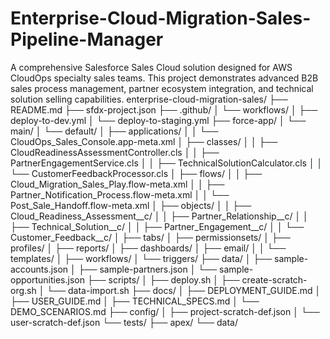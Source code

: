# Enterprise-Cloud-Migration-Sales-Pipeline-Manager
A comprehensive Salesforce Sales Cloud solution designed for AWS CloudOps specialty sales teams. This project demonstrates advanced B2B sales process management, partner ecosystem integration, and technical solution selling capabilities.
enterprise-cloud-migration-sales/
├── README.md
├── sfdx-project.json
├── .github/
│   └── workflows/
│       ├── deploy-to-dev.yml
│       └── deploy-to-staging.yml
├── force-app/
│   └── main/
│       └── default/
│           ├── applications/
│           │   └── CloudOps_Sales_Console.app-meta.xml
│           ├── classes/
│           │   ├── CloudReadinessAssessmentController.cls
│           │   ├── PartnerEngagementService.cls
│           │   ├── TechnicalSolutionCalculator.cls
│           │   └── CustomerFeedbackProcessor.cls
│           ├── flows/
│           │   ├── Cloud_Migration_Sales_Play.flow-meta.xml
│           │   ├── Partner_Notification_Process.flow-meta.xml
│           │   └── Post_Sale_Handoff.flow-meta.xml
│           ├── objects/
│           │   ├── Cloud_Readiness_Assessment__c/
│           │   ├── Partner_Relationship__c/
│           │   ├── Technical_Solution__c/
│           │   ├── Partner_Engagement__c/
│           │   └── Customer_Feedback__c/
│           ├── tabs/
│           ├── permissionsets/
│           ├── profiles/
│           ├── reports/
│           ├── dashboards/
│           ├── email/
│           │   └── templates/
│           ├── workflows/
│           └── triggers/
├── data/
│   ├── sample-accounts.json
│   ├── sample-partners.json
│   └── sample-opportunities.json
├── scripts/
│   ├── deploy.sh
│   ├── create-scratch-org.sh
│   └── data-import.sh
├── docs/
│   ├── DEPLOYMENT_GUIDE.md
│   ├── USER_GUIDE.md
│   ├── TECHNICAL_SPECS.md
│   └── DEMO_SCENARIOS.md
├── config/
│   ├── project-scratch-def.json
│   └── user-scratch-def.json
└── tests/
    ├── apex/
    └── data/
